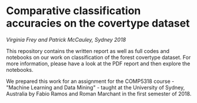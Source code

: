 # Comparative classification accuracies on the covertype dataset

*Virginia Frey and Patrick McCauley, Sydney 2018*

This repository contains the written report as well as full codes and notebooks on our work on classification of the forest covertype dataset. For more information, please have a look at the PDF report and then explore the notebooks.

We prepared this work for an assignment for the COMP5318 course - "Machine Learning and Data Mining" - taught at the University of Sydney, Australia by Fabio Ramos and Roman Marchant in the first semester of 2018.

